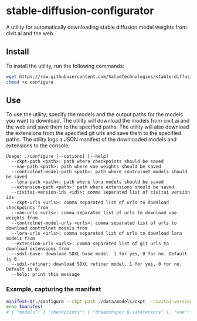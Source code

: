 # stable-diffusion-configurator
A utility for automatically downloading stable diffusion model weights from civit.ai and the web

## Install

To install the utility, run the following commands:
```bash
wget https://raw.githubusercontent.com/SaladTechnologies/stable-diffusion-configurator/main/configure
chmod +x configure
```

## Use

To use the utility, specify the models and the output paths for the models you want to download. 
The utility will download the models from civit.ai and the web and save them to the specified paths.
The utility will also download the extensions from the specified git urls and save them to the specified paths.
The utility logs a JSON manifest of the downloaded models and extensions to the console.

```
Usage: ./configure [--options] [--help]
  --ckpt-path <path>: path where checkpoints should be saved
  --vae-path <path>: path where vae weights should be saved
  --controlnet-model-path <path>: path where controlnet models should be saved
  --lora-path <path>: path where lora models should be saved
  --extension-path <path>: path where extensions should be saved
  --civitai-version-ids <ids>: comma separated list of civitai version ids
  --ckpt-urls <urls>: comma separated list of urls to download checkpoints from
  --vae-urls <urls>: comma separated list of urls to download vae weights from
  --controlnet-model-urls <urls>: comma separated list of urls to download controlnet models from
  --lora-urls <urls>: comma separated list of urls to download lora models from
  --extension-urls <urls>: comma separated list of git urls to download extensions from
  --sdxl-base: download SDXL base model. 1 for yes, 0 for no. Default is 0.
  --sdxl-refiner: download SDXL refiner model. 1 for yes, 0 for no. Default is 0.
  --help: print this message
```

### Example, capturing the manifest

```bash
manifest=$(./configure --ckpt-path ./data/models/ckpt --civitai-version-ids 128713)
echo $manifest
# { "models": { "checkpoints": [ "dreamshaper_8.safetensors" ], "vae": [], "controlnet": [], "lora": [] }, "extensions": [], "sdxl": false }
```